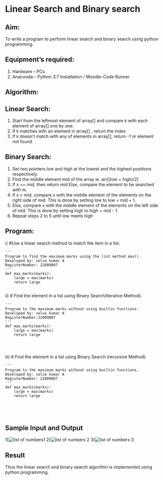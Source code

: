 # Linear Search and Binary search
## Aim:
To write a program to perform linear search and binary search using python programming.
## Equipment’s required:
1.	Hardware – PCs
2.	Anaconda – Python 3.7 Installation / Moodle-Code Runner
## Algorithm:
## Linear Search:
1.	Start from the leftmost element of array[] and compare k with each element of array[] one by one.
2.	If k matches with an element in array[] , return the index.
3.	If k doesn’t match with any of elements in array[], return -1 or element not found.
## Binary Search:
1.	Set two pointers low and high at the lowest and the highest positions respectively.
2.	Find the middle element mid of the array ie. arr[(low + high)/2]
3.	If x == mid, then return mid.Else, compare the element to be searched with m.
4.	If x > mid, compare x with the middle element of the elements on the right side of mid. This is done by setting low to low = mid + 1.
5.	Else, compare x with the middle element of the elements on the left side of mid. This is done by setting high to high = mid - 1.
6.	Repeat steps 2 to 5 until low meets high
## Program:
i)	#Use a linear search method to match the item in a list.
```
''' 
Program to find the maximum marks using the list method max().
Developed by: selva kumar A
RegisterNumber: 22009007
'''
def max_marks(marks):
    large = max(marks)
    return large


```
ii)	# Find the element in a list using Binary Search(Iterative Method).
```
''' 
Program to the maximum marks without using builtin functions.
Developed by: selva kumar A
RegisterNumber:22009007
'''
def max_marks(marks):
    large = max(marks)
    return large




```
iii)	# Find the element in a list using Binary Search (recursive Method).
```
''' 
Program to the maximum marks without using builtin functions.
Developed by: selva kumar A
RegisterNumber: 22009007
'''
def max_marks(marks):
    large = max(marks)
    return large





```
## Sample Input and Output
1)![list of numbers1](https://user-images.githubusercontent.com/120643262/214905478-8c377fe3-7779-41b6-a1f0-80e1cab67fc6.png)
2)![list of numbers 2](https://user-images.githubusercontent.com/120643262/214905706-1d0ff0c2-e8a9-41a4-bd01-a7d2e10a06b7.png)
3)![list of numbers 3](https://user-images.githubusercontent.com/120643262/214905780-0b834892-5e29-4034-82b4-6adc42847741.png)







## Result
Thus the linear search and binary search algorithm is implemented using python programming.
